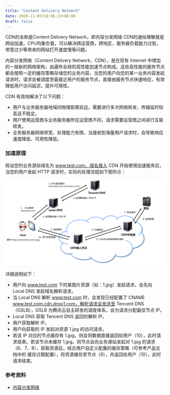 ```yaml
---
title: "Content Delivery Network"
date: 2020-11-05T10:06:23+08:00
draft: false
---
```


CDN的全称是Content Delivery Network，即内容分发网络
CDN的通俗理解就是网站加速，CPU均衡负载，可以解决跨运营商，跨地区，服务器负载能力过低，带宽过少等带来的网站打开速度慢等问题。

内容分发网络（Content Delivery Network，CDN），是在现有 Internet 中增加的一层新的网络架构，由遍布全球的高性能加速节点构成。这些高性能的服务节点都会按照一定的缓存策略存储您的业务内容，当您的用户向您的某一业务内容发起请求时，请求会被调度至最接近用户的服务节点，直接由服务节点快速响应，有效降低用户访问延迟，提升可用性。


CDN 有效地解决了以下问题：

- 用户与业务服务器地域间物理距离较远，需要进行多次网络转发，传输延时较高且不稳定。
- 用户使用运营商与业务服务器所在运营商不同，请求需要运营商之间进行互联转发。
- 业务服务器网络带宽、处理能力有限，当接收到海量用户请求时，会导致响应速度降低、可用性降低。

### 加速原理

假设您的业务源站域名为 www.test.com，域名接入 CDN 开始使用加速服务后，当您的用户发起 HTTP 请求时，实际的处理流程如下图所示：

![cdn](/images/cdn.png)

详细说明如下：

- 用户向 www.test.com 下的某图片资源（如：1.jpg）发起请求，会先向 Local DNS 发起域名解析请求。
- 当 Local DNS 解析 www.test.com 时，会发现已经配置了 CNAME www.test.com.cdn.dnsv1.com，解析请求会发送至 Tencent DNS（GSLB），GSLB 为腾讯云自主研发的调度体系，会为请求分配最佳节点 IP。
- Local DNS 获取 Tencent DNS 返回的解析 IP。
- 用户获取解析 IP。
- 用户向获取的 IP 发起对资源 1.jpg 的访问请求。
- 若该 IP 对应的节点缓存有 1.jpg，则会将数据直接返回给用户（10），此时请求结束。若该节点未缓存 1.jpg，则节点会向业务源站发起对 1.jpg 的请求（6、7、8），获取资源后，结合用户自定义配置的缓存策略（可参考产品文档中的 缓存过期配置），将资源缓存至节点（9），并返回给用户（10），此时请求结束。


### 参考资料

- [内容分发网络](https://cloud.tencent.com/document/product/228/2939)